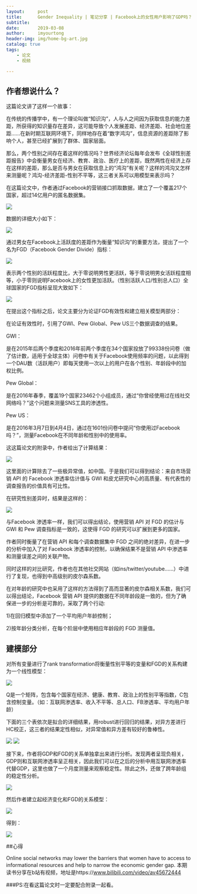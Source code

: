```yaml
---
layout:     post
title:      Gender Inequality | 笔记分享 | Facebook上的女性用户影响了GDP吗？
subtitle:   
date:       2019-03-08
author:     imyourtong
header-img: img/home-bg-art.jpg
catalog: true
tags:
    - 论文
    - 视频

---
```



## 作者想说什么？

这篇论文讲了这样一个故事：

在传统的传播学中，有一个理论叫做“知识沟”，人与人之间因为获取信息的能力差距，所获得的知识量存在差异，这可能导致个人发展差距、经济差距、社会地位差距……在新时期互联网环境下，同样地存在着“数字鸿沟”，信息资源的差距除了影响个人，甚至已经扩展到了群体、国家层面。

那么，两个性别之间存在着这样的情况吗？世界经济论坛每年会发布《全球性别差距报告》中会衡量男女在经济、教育、政治、医疗上的差距，既然两性在经济上存在这样的差距，那么是否与男女在获取信息上的“鸿沟”有关呢？这样的鸿沟又怎样来测量呢？鸿沟-经济差距-性别不平等，这三者关系可以用模型来表示吗？

在这篇论文中，作者通过Facebook的营销接口抓取数据，建立了一个覆盖217个国家，超过14亿用户的匿名数据集。

![](https://ws4.sinaimg.cn/large/006tKfTcgy1g0wvfxkgenj30dq0bujsx.jpg)

数据的详细大小如下：

![](https://ws4.sinaimg.cn/large/006tKfTcly1g0wvgx9n7oj30io048q4c.jpg)

通过男女在Facebook上活跃度的差距作为衡量“知识沟”的重要方法，提出了一个名为FGD（Facebook Gender Divide）指标：

![](https://ws1.sinaimg.cn/large/006tKfTcgy1g0wvied1jqj30d607cjrv.jpg)

表示两个性别的活跃程度比，大于零说明男性更活跃，等于零说明男女活跃程度相等，小于零则说明Facebook上的女性更加活跃。（性别活跃人口/性别总人口）全球国家的FGD指标呈现大致如下：

![](https://ws2.sinaimg.cn/large/006tKfTcgy1g0wvjp484zj30x20d6ds1.jpg)

在提出这个指标之后，论文主要分为论证FGD有效性和建立相关模型两部分：

在论证有效性时，引用了GWI、Pew Global、Pew US三个数据调查的结果。

GWI：

是在2015年后两个季度和2016年前两个季度在34个国家投放了99338份问卷（做了估计数，适用于全球主体）问卷中有关于Facebook使用频率的问题，以此得到一个DAU数（活跃用户）即每天使用一次以上的用户在各个性别、年龄段中的加权比例。

Pew Global：

是在2016年春季，覆盖19个国家23462个小组成员，通过“你曾经使用过在线社交网络吗？”这个问题来测量SNS工具的渗透性。

Pew US：

是在2016年3月7日到4月4日，通过在1601份问卷中提问“你使用过Facebook吗？”，测量Facebook在不同年龄和性别中的使用率。

这这篇论文的附录中，作者给出了计算结果：

![](https://ws4.sinaimg.cn/large/006tKfTcgy1g0wvkqel6kj30vk0s8n7k.jpg)

这里面的计算除去了一些极异常值，如中国。于是我们可以得到结论：来自市场营销 API 的 Facebook 渗透率估计值与 GWI 和皮尤研究中心的高质量、有代表性的调查报告的价值具有可比性。

在研究性别差异时，结果是这样的：

![](https://ws1.sinaimg.cn/large/006tKfTcgy1g0wvla17w1j30uu0r87dc.jpg)

与Facebook 渗透率一样，我们可以得出结论，使用营销 API 对 FGD 的估计与 GWI 和 Pew 调查指标是一致的，这使得 FGD 的研究可以扩展到更多的国家。

作者同时衡量了在营销 API 和每个调查数据集中 FGD 之间的绝对差异，在进一步的分析中加入了对 Facebook 渗透率的控制，以确保结果不是营销 API 中渗透率和测量误差之间的关联产物。

同时这样的对比研究，作者也在其他社交网站（如ins/twitter/youtube……）中进行了复现，也得到中高级别的皮尔森系数。

在对年龄的研究中也采用了这样的方法得到了高而显著的皮尔森相关系数，我们可以得出结论，Facebook 营销 API 提供的数据在不同年龄段是一致的，但为了确保进一步的分析是可靠的，采取了两个行动:

1)在回归模型中添加了一个平均用户年龄控制；

2)按年龄分类分析，在每个阶层中使用相应年龄段的 FGD 测量值。


## 建模部分

对所有变量进行了rank transformation将衡量性别平等的变量和FGD的关系构建为一个线性模型：

![](https://ws4.sinaimg.cn/large/006tKfTcgy1g0wvmjh3q4j30vo0a479e.jpg)

Q是一个矩阵，包含每个国家在经济、健康、教育、政治上的性别平等指数，C包含控制变量。（如：互联网渗透率、收入不平等、总人口、FB渗透率、平均用户年龄）

下面的三个表依次是拟合的详细结果，用robust进行回归的结果，对异方差进行HC校正，这三者的结果定性相似，对异常值和异方差有较好的鲁棒性。

![](https://ws3.sinaimg.cn/large/006tKfTcgy1g0wvnid4gkj30u00v3tnp.jpg)
![](https://ws4.sinaimg.cn/large/006tKfTcgy1g0wvnvuonyj30w00eggsz.jpg)

接下来，作者将GDP和FGD的关系单独拿出来进行分析。发现两者呈现负相关，GDP则和互联网渗透率呈正相关，因此我们可以在之后的分析中用互联网渗透率代替GDP，这里也做了一个月度测量来观察稳定性。除此之外，还做了跨年龄组的稳定性分析。

![](https://ws3.sinaimg.cn/large/006tKfTcgy1g0wvovdyqaj30vk0n8n68.jpg)

然后作者建立起经济变化和FGD的关系模型：

![](https://ws4.sinaimg.cn/large/006tKfTcgy1g0wvpku7b9j30w80c2n2g.jpg)

得到：

![](https://ws3.sinaimg.cn/large/006tKfTcgy1g0wvq2a1j8j30vm0sy14b.jpg)


##心得

Online social networks may lower the barriers that women have to access to informational resources and help to narrow the economic gender gap.
本期读书分享在b站有视频，地址是https://www.bilibili.com/video/av45672444

###PS:在看这篇论文时一定要配合附录一起看。

